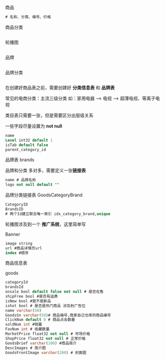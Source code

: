 商品

```sql
# 名称、分类、编号、价格
```

商品分类

```sql

```

轮播图

```

```

品牌

```

```

品牌分类

```

```



在创建好商品表之前，需要创建好 **分类信息表** 和 **品牌表**

常见的电商分类：主流三级分类 如：家用电器 --> 电视 --> 超薄电视、等离子电视

类目表只需要一张，但是需要区分出层级关系

一些字段尽量设置为 **not null**

```sql
name
Level int32 default 1
isTab default false
parent_category_id  
```

品牌表 brands

品牌和分类 多对多，需要定义一张**链接表**

```sql
name # 品牌名称
logo not null default "" 
```

品牌分类链接表 GoodsCategoryBrand

```sql
CategoryID
BrandsID
# 两个Id建立联合唯一索引 idx_category_brand,unique
```

轮播图涉及到一个 **推广系统**，这里简单写

Banner

```sql
image string
url #商品详情页url
index #顺序
```

商品信息表

goods

```sql
categoryId
brandsId
onsale bool default false not null # 是否在售
shipFree bool #是否有运费
isNew bool #是不是新品
ishot bool # 是否是热门商品 涉及到广告位
name varchar(50)
GoodsSn varchar(50)# 商品编号,商家自己仓库的商品编号
ClickNum default 0 # 商品点击数量
soldNum int #销量
FavNum int # 收藏数量
MarketPrice float32 not null # 市场价格
ShopPrice float32 not null # 正常价格
GoodsBrief varchar(100) #商品简介
DescImages # 简介图
GoodsFrontImage varchar(200) # 封面图
```

